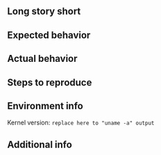## Long story short

<!-- Please describe your problem and why the fix is ​​important. -->

## Expected behavior

<!-- What is the behavior you expect? -->

## Actual behavior

<!-- What's actually happening? -->

## Steps to reproduce

<!-- Please describe steps to reproduce the issue.
     If you have a script that does that please include it here within
     markdown code markup -->

## Environment info

Kernel version: `replace here to "uname -a" output`
<!-- Please describe information about your environment -->

## Additional info

<!-- Describe the addition environment info you have that lead to your issue.
     This includes library version, linux distro may be, and other bits that
     are related to your case. -->
